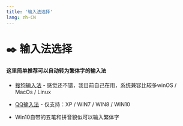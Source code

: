 ```yaml
---
title: '输入法选择'
lang: zh-CN
---
```


# ✒️ 输入法选择

<Valine />

#### 这里简单推荐可以自动转为繁体字的输入法

- [搜狗输入法](https://pinyin.sogou.com/) - 感觉还不错，我目前自己在用，系统兼容比较多winOS / MacOs / Linux

- [QQ输入法](http://qq.pinyin.cn/) - 仅支持：XP / WIN7 / WIN8 / WIN10

- Win10自带的五笔和拼音貌似可以输入繁体字